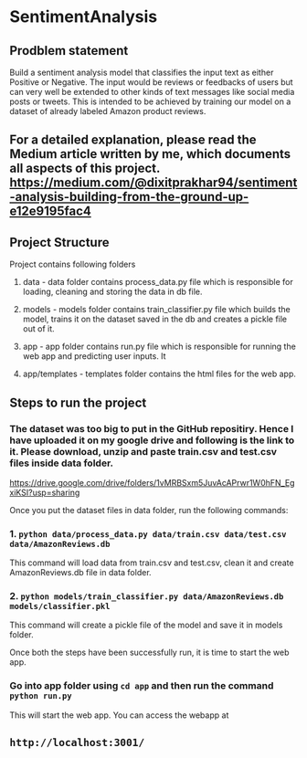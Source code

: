 # SentimentAnalysis


## Prodblem statement

Build a sentiment analysis model that classifies the input text as either Positive or Negative. The input would be reviews or feedbacks of users but can very well be extended to other kinds of text messages like social media posts or tweets. This is intended to be achieved by training our model on a dataset of already labeled Amazon product reviews.

## For a detailed explanation, please read the Medium article written by me, which documents all aspects of this project.  https://medium.com/@dixitprakhar94/sentiment-analysis-building-from-the-ground-up-e12e9195fac4


## Project Structure 

Project contains following folders
1. data - data folder contains process_data.py file which is responsible for loading, cleaning and storing the data in db file.

2. models - models folder contains train_classifier.py file which builds the model, trains it on the dataset saved in the db and creates a pickle file out of it.

3. app - app folder contains run.py file which is responsible for running the web app and predicting user inputs. It 

4. app/templates - templates folder contains the html files for the web app.


## Steps to run the project

### The dataset was too big to put in the GitHub repositiry. Hence I have uploaded it on my google drive and following is the link to it. Please download, unzip and paste train.csv and test.csv files inside data folder.

https://drive.google.com/drive/folders/1vMRBSxm5JuvAcAPrwr1W0hFN_EgxiKSI?usp=sharing

Once you put the dataset files in data folder, run the following commands:

### 1. `python data/process_data.py data/train.csv data/test.csv data/AmazonReviews.db` 

This command will load data from train.csv and test.csv, clean it and create AmazonReviews.db file in data folder.

### 2. `python models/train_classifier.py data/AmazonReviews.db models/classifier.pkl`

This command will create a pickle file of the model and save it in models folder.

Once both the steps have been successfully run, it is time to start the web app.

### Go into app folder using `cd app` and then run the command `python run.py` 

This will start the web app. You can access the webapp at 
## `http://localhost:3001/`
